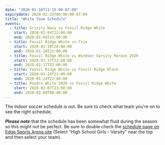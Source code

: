 ```yaml
---
date: "2020-01-10T11:15:00-07:00"
expirydate: 2020-02-23T00:00:00-07:00
title: "White Team Schedule"
events:
  - title: Grizzly Navy vs Fossil Ridge White
    start: 2020-01-04T22:00:00
    end: 2020-01-04T23:00:00
  - title: Fossil Ridge White vs Trix
    start: 2020-01-10T20:00:00
    end: 2020-01-10T21:00:00
  - title: Fossil Ridge White vs Windsor Varsity Maroon 2020
    start: 2020-01-17T22:00:00
    end: 2020-01-17T23:00:00
  - title: Fossil Ridge White vs Fossil Ridge Black
    start: 2020-01-24T21:00:00
    end: 2020-01-24T22:00:00
  - title: Poudre White 2020 vs Fossil Ridge White
    start: 2020-02-07T23:00:00
    end: 2020-02-08T00:00:00
---
```


The indoor soccer schedule is out. Be sure to check what team you're on to see
the right schedule.

***Please note*** that the schedule has been somewhat fluid during the season so
this might not be perfect. Be sure to double check the [schedule page on
Edge Sports Arena site][edge-schedules] (Select "High School Girls - Varsity"
near the top and then select your team).

[edge-schedules]: https://edgesportscenter.com/schedules-score-center/
